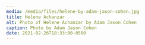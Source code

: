```yaml
---
media: /media/files/helene-by-adam-jason-cohen.jpg
title: Helene Achanzar
alt: Photo of Helene Achanzar by Adam Jason Cohen
caption: Photo by Adam Jason Cohen
date: 2021-02-26T18:33:00-0500
---
```


